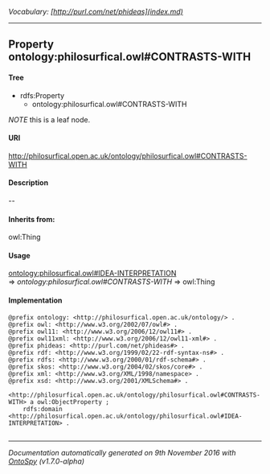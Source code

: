 _Vocabulary: [http://purl.com/net/phideas](index.md)_ 

---	
	




    


## Property ontology:philosurfical.owl#CONTRASTS-WITH


#### Tree

* rdfs:Property
    * ontology:philosurfical.owl#CONTRASTS-WITH





*NOTE* this is a leaf node.


#### URI
http://philosurfical.open.ac.uk/ontology/philosurfical.owl#CONTRASTS-WITH

#### Description
--


#### Inherits from:
owl:Thing



#### Usage


[ontology:philosurfical.owl#IDEA-INTERPRETATION](class-ontologyphilosurficalowlidea-interpretation.md) 
=&gt;&nbsp;_ontology:philosurfical.owl#CONTRASTS-WITH_&nbsp;=&gt;&nbsp;owl:Thing

#### Implementation
```
@prefix ontology: <http://philosurfical.open.ac.uk/ontology/> .
@prefix owl: <http://www.w3.org/2002/07/owl#> .
@prefix owl11: <http://www.w3.org/2006/12/owl11#> .
@prefix owl11xml: <http://www.w3.org/2006/12/owl11-xml#> .
@prefix phideas: <http://purl.com/net/phideas#> .
@prefix rdf: <http://www.w3.org/1999/02/22-rdf-syntax-ns#> .
@prefix rdfs: <http://www.w3.org/2000/01/rdf-schema#> .
@prefix skos: <http://www.w3.org/2004/02/skos/core#> .
@prefix xml: <http://www.w3.org/XML/1998/namespace> .
@prefix xsd: <http://www.w3.org/2001/XMLSchema#> .

<http://philosurfical.open.ac.uk/ontology/philosurfical.owl#CONTRASTS-WITH> a owl:ObjectProperty ;
    rdfs:domain <http://philosurfical.open.ac.uk/ontology/philosurfical.owl#IDEA-INTERPRETATION> .


```










---

_Documentation automatically generated on 9th November 2016 with [OntoSpy](http://ontospy.readthedocs.org/ "Open") (v1.7.0-alpha)_